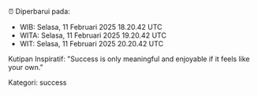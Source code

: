 ⏰ Diperbarui pada:
- WIB: Selasa, 11 Februari 2025 18.20.42 UTC
- WITA: Selasa, 11 Februari 2025 19.20.42 UTC
- WIT: Selasa, 11 Februari 2025 20.20.42 UTC

Kutipan Inspiratif:
"Success is only meaningful and enjoyable if it feels like your own."


Kategori: success

